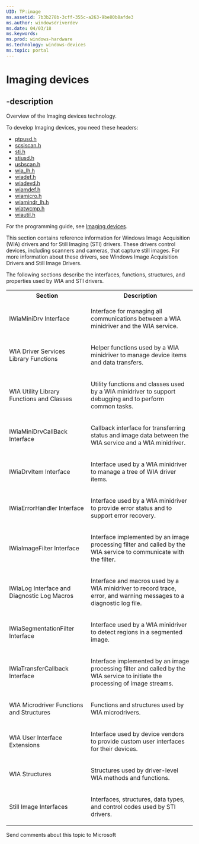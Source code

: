 ```yaml
---
UID: TP:image
ms.assetid: 7b3b278b-3cff-355c-a263-9be80b8afde3
ms.author: windowsdriverdev
ms.date: 04/03/18
ms.keywords: 
ms.prod: windows-hardware
ms.technology: windows-devices
ms.topic: portal
---
```


# Imaging devices

## -description

Overview of the Imaging devices technology.

To develop Imaging devices, you need these headers:

 * [ptpusd.h](..\ptpusd\index.md)
 * [scsiscan.h](..\scsiscan\index.md)
 * [sti.h](..\sti\index.md)
 * [stiusd.h](..\stiusd\index.md)
 * [usbscan.h](..\usbscan\index.md)
 * [wia_lh.h](..\wia_lh\index.md)
 * [wiadef.h](..\wiadef\index.md)
 * [wiadevd.h](..\wiadevd\index.md)
 * [wiamdef.h](..\wiamdef\index.md)
 * [wiamicro.h](..\wiamicro\index.md)
 * [wiamindr_lh.h](..\wiamindr_lh\index.md)
 * [wiatwcmp.h](..\wiatwcmp\index.md)
 * [wiautil.h](..\wiautil\index.md)

For the programming guide, see [Imaging devices](https://docs.microsoft.com/en-us/windows-hardware/drivers/image).

This section contains reference information for Windows Image Acquisition (WIA) drivers and for Still Imaging (STI) drivers. These drivers control devices, including scanners and cameras, that capture still images. For more information about these drivers, see Windows Image Acquisition Drivers and Still Image Drivers.

The following sections describe the interfaces, functions, structures, and properties used by WIA and STI drivers.

<table>
<tr>
<th>Section</th>
<th>Description</th>
</tr>
<tr>
<td>
<p>
<mshelp:link tabindex="0" keywords="image.iwiaminidrv_interface">IWiaMiniDrv Interface</mshelp:link>
</p>
</td>
<td>
<p>Interface for managing all communications between a WIA minidriver and the WIA service.</p>
</td>
</tr>
<tr>
<td>
<p>
<mshelp:link tabindex="0" keywords="image.wia_driver_services_library_functions">WIA Driver Services Library Functions</mshelp:link>
</p>
</td>
<td>
<p>Helper functions used by a WIA minidriver to manage device items and data transfers.</p>
</td>
</tr>
<tr>
<td>
<p>
<mshelp:link tabindex="0" keywords="image.wia_utility_library_functions_and_classes">WIA Utility Library Functions and Classes</mshelp:link>
</p>
</td>
<td>
<p>Utility functions and classes used by a WIA minidriver to support debugging and to perform common tasks.</p>
</td>
</tr>
<tr>
<td>
<p>
<mshelp:link tabindex="0" keywords="image.iwiaminidrvcallback_interface">IWiaMiniDrvCallBack Interface</mshelp:link>
</p>
</td>
<td>
<p>Callback interface for transferring status and image data between the WIA service and a WIA minidriver.</p>
</td>
</tr>
<tr>
<td>
<p>
<mshelp:link tabindex="0" keywords="image.iwiadrvitem_interface">IWiaDrvItem Interface</mshelp:link>
</p>
</td>
<td>
<p>Interface used by a WIA minidriver to manage a tree of WIA driver items.</p>
</td>
</tr>
<tr>
<td>
<p>
<mshelp:link tabindex="0" keywords="image.iwiaerrorhandler_interface">IWiaErrorHandler Interface</mshelp:link>
</p>
</td>
<td>
<p>Interface used by a WIA minidriver to provide error status and to support error recovery.</p>
</td>
</tr>
<tr>
<td>
<p>
<mshelp:link tabindex="0" keywords="image.iwiaimagefilter_interface">IWiaImageFilter Interface</mshelp:link>
</p>
</td>
<td>
<p>Interface implemented by an image processing filter and called by the WIA service to communicate with the filter.</p>
</td>
</tr>
<tr>
<td>
<p>
<mshelp:link tabindex="0" keywords="image.iwialog_interface_and_diagnostic_log_macros">IWiaLog Interface and Diagnostic Log Macros</mshelp:link>
</p>
</td>
<td>
<p>Interface and macros used by a WIA minidriver to record trace, error, and warning messages to a diagnostic log file.</p>
</td>
</tr>
<tr>
<td>
<p>
<mshelp:link tabindex="0" keywords="image.iwiasegmentationfilter_interface">IWiaSegmentationFilter Interface</mshelp:link>
</p>
</td>
<td>
<p>Interface used by a WIA minidriver to detect regions in a segmented image.</p>
</td>
</tr>
<tr>
<td>
<p>
<mshelp:link tabindex="0" keywords="image.iwiatransfercallback_interface">IWiaTransferCallback Interface</mshelp:link>
</p>
</td>
<td>
<p>Interface implemented by an image processing filter and called by the WIA service to initiate the processing of image streams.</p>
</td>
</tr>
<tr>
<td>
<p>
<mshelp:link tabindex="0" keywords="image.wia_microdriver_functions__structures__and_commands">WIA Microdriver Functions and Structures</mshelp:link>
</p>
</td>
<td>
<p>Functions and structures used by WIA microdrivers.</p>
</td>
</tr>
<tr>
<td>
<p>
<mshelp:link tabindex="0" keywords="image.wia_user_interface_extensions">WIA User Interface Extensions</mshelp:link>
</p>
</td>
<td>
<p>Interface used by device vendors to provide custom user interfaces for their devices.</p>
</td>
</tr>
<tr>
<td>
<p>
<mshelp:link tabindex="0" keywords="image.wia_structures">WIA Structures</mshelp:link>
</p>
</td>
<td>
<p>Structures used by driver-level WIA methods and functions.</p>
</td>
</tr>
<tr>
<td>
<p>
<mshelp:link tabindex="0" keywords="image.still_image_interfaces">Still Image Interfaces</mshelp:link>
</p>
</td>
<td>
<p>Interfaces, structures, data types, and control codes used by STI drivers.</p>
</td>
</tr>
</table>

Send comments about this topic to Microsoft

